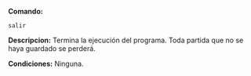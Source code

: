 **Comando:** 

    salir 

**Descripcion:** Termina la ejecución del programa. Toda partida que no se haya guardado se perderá.

**Condiciones:** Ninguna.
